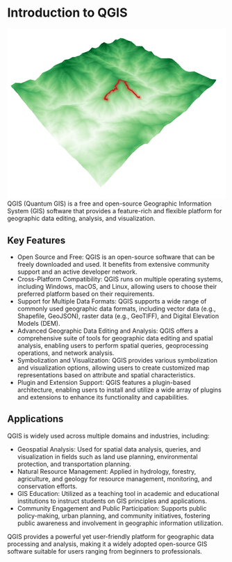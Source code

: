 # Introduction to QGIS
![image](https://github.com/wwlouis00/QGIS_MAP/blob/main/%E7%B6%B2%E6%A0%BC%E6%95%B8%E5%80%BC%E5%9C%B0%E5%BD%A2%E6%A8%A1%E5%9E%8B/image/3D_MAP_.png)
QGIS (Quantum GIS) is a free and open-source Geographic Information System (GIS) software that provides a feature-rich and flexible platform for geographic data editing, analysis, and visualization.

## Key Features
- Open Source and Free: QGIS is an open-source software that can be freely downloaded and used. It benefits from extensive community support and an active developer network.
- Cross-Platform Compatibility: QGIS runs on multiple operating systems, including Windows, macOS, and Linux, allowing users to choose their preferred platform based on their requirements.
- Support for Multiple Data Formats: QGIS supports a wide range of commonly used geographic data formats, including vector data (e.g., Shapefile, GeoJSON), raster data (e.g., GeoTIFF), and Digital Elevation Models (DEM).
- Advanced Geographic Data Editing and Analysis: QGIS offers a comprehensive suite of tools for geographic data editing and spatial analysis, enabling users to perform spatial queries, geoprocessing operations, and network analysis.
- Symbolization and Visualization: QGIS provides various symbolization and visualization options, allowing users to create customized map representations based on attribute and spatial characteristics.
- Plugin and Extension Support: QGIS features a plugin-based architecture, enabling users to install and utilize a wide array of plugins and extensions to enhance its functionality and capabilities.
## Applications
QGIS is widely used across multiple domains and industries, including:
- Geospatial Analysis: Used for spatial data analysis, queries, and visualization in fields such as land use planning, environmental protection, and transportation planning.
- Natural Resource Management: Applied in hydrology, forestry, agriculture, and geology for resource management, monitoring, and conservation efforts.
- GIS Education: Utilized as a teaching tool in academic and educational institutions to instruct students on GIS principles and applications.
- Community Engagement and Public Participation: Supports public policy-making, urban planning, and community initiatives, fostering public awareness and involvement in geographic information utilization.

QGIS provides a powerful yet user-friendly platform for geographic data processing and analysis, making it a widely adopted open-source GIS software suitable for users ranging from beginners to professionals.
